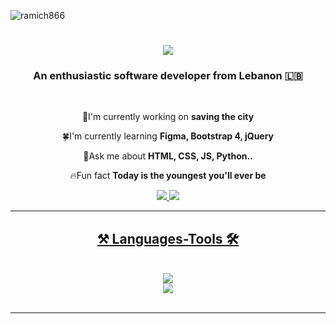<p align="left"> <img src="https://komarev.com/ghpvc/?username=ramich866&label=visitors&color=32b40e&style=flat" alt="ramich866" /> </p>

<h1 align="center">
  <img src="https://readme-typing-svg.herokuapp.com/?
    font=Righteous&size=35&center=true&vCenter=true&width=500&height=70&duration=4000&lines=Hello+🙌;+I am Rami!;" />
</h1>

<h3 align="center">An enthusiastic software developer from Lebanon 🇱🇧</h3>

<br/>

<div align="center">

🔭I'm currently working on **saving the city**

🍀I'm currently learning **Figma, Bootstrap 4, jQuery**

🧠Ask me about **HTML, CSS, JS, Python..**

🔥Fun fact **Today is the youngest you'll ever be**

</div>

<div align="center">
  <a href="mailto:ramichhonor@gmail.com">
    <img src="https://img.shields.io/badge/Gmail-D14836?style=for-the-badge&logo=gmail&logoColor=black"
    </a>
  <a href="https://www.linkedin.com/in/rami-charafeddine-00035029a/">
    <img src="https://img.shields.io/badge/LinkedIn-0077B5?style=for-the-badge&logo=linkedin&logoColor=white"
    </a>
  <!-- insert portfolio in future -->
</div>

<hr/>

<h2 align="center">⚒ Languages-Tools 🛠</h2>
<br/>
<div align="center">
  <a href="https://skillicons.dev">
    <img src="https://skillicons.dev/icons?i=html,css,javascript,mysql" /><br>
    <img src="https://skillicons.dev/icons?i=python,cpp,github,vscode,figma" />
  </a>
</div>

<br/>
<hr/>



